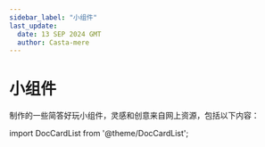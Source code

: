 ```yaml
---
sidebar_label: "小组件"
last_update:
  date: 13 SEP 2024 GMT
  author: Casta-mere
---
```


# 小组件

制作的一些简答好玩小组件，灵感和创意来自网上资源，包括以下内容：

import DocCardList from '@theme/DocCardList';

<DocCardList />
